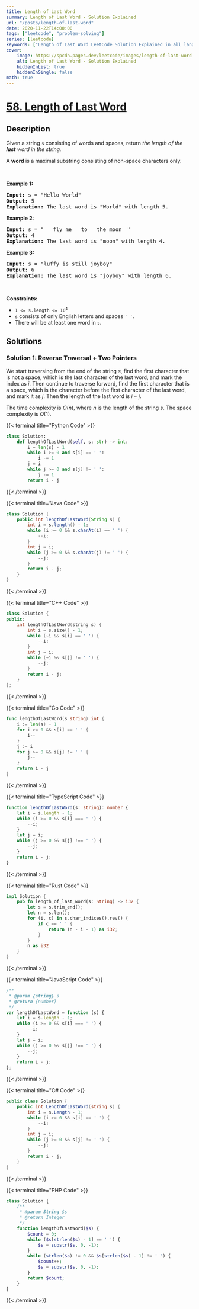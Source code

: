 ```yaml
---
title: Length of Last Word
summary: Length of Last Word - Solution Explained
url: "/posts/length-of-last-word"
date: 2020-11-22T14:00:00
tags: ["leetcode", "problem-solving"]
series: [leetcode]
keywords: ["Length of Last Word LeetCode Solution Explained in all languages", "58", "leetcode question 58", "Length of Last Word", "LeetCode", "leetcode solution in Python3 C++ Java Go PHP Ruby Swift TypeScript Rust C# JavaScript C", "GeeksforGeeks", "InterviewBit", "Coding Ninjas", "HackerRank", "HackerEarth", "CodeChef", "TopCoder", "AlgoExpert", "freeCodeCamp", "Codeforces", "GitHub", "AtCoder", "Samir Paul"]
cover:
    image: https://spcdn.pages.dev/leetcode/images/length-of-last-word.webp
    alt: Length of Last Word - Solution Explained
    hiddenInList: true
    hiddenInSingle: false
math: true
---
```



# [58. Length of Last Word](https://leetcode.com/problems/length-of-last-word)


## Description

<p>Given a string <code>s</code> consisting of words and spaces, return <em>the length of the <strong>last</strong> word in the string.</em></p>

<p>A <strong>word</strong> is a maximal <span data-keyword="substring-nonempty">substring</span> consisting of non-space characters only.</p>

<p>&nbsp;</p>
<p><strong class="example">Example 1:</strong></p>

<pre>
<strong>Input:</strong> s = &quot;Hello World&quot;
<strong>Output:</strong> 5
<strong>Explanation:</strong> The last word is &quot;World&quot; with length 5.
</pre>

<p><strong class="example">Example 2:</strong></p>

<pre>
<strong>Input:</strong> s = &quot;   fly me   to   the moon  &quot;
<strong>Output:</strong> 4
<strong>Explanation:</strong> The last word is &quot;moon&quot; with length 4.
</pre>

<p><strong class="example">Example 3:</strong></p>

<pre>
<strong>Input:</strong> s = &quot;luffy is still joyboy&quot;
<strong>Output:</strong> 6
<strong>Explanation:</strong> The last word is &quot;joyboy&quot; with length 6.
</pre>

<p>&nbsp;</p>
<p><strong>Constraints:</strong></p>

<ul>
	<li><code>1 &lt;= s.length &lt;= 10<sup>4</sup></code></li>
	<li><code>s</code> consists of only English letters and spaces <code>&#39; &#39;</code>.</li>
	<li>There will be at least one word in <code>s</code>.</li>
</ul>

## Solutions

### Solution 1: Reverse Traversal + Two Pointers

We start traversing from the end of the string $s$, find the first character that is not a space, which is the last character of the last word, and mark the index as $i$. Then continue to traverse forward, find the first character that is a space, which is the character before the first character of the last word, and mark it as $j$. Then the length of the last word is $i - j$.

The time complexity is $O(n)$, where $n$ is the length of the string $s$. The space complexity is $O(1)$.

<!-- tabs:start -->

{{< terminal title="Python Code" >}}
```python
class Solution:
    def lengthOfLastWord(self, s: str) -> int:
        i = len(s) - 1
        while i >= 0 and s[i] == ' ':
            i -= 1
        j = i
        while j >= 0 and s[j] != ' ':
            j -= 1
        return i - j
```
{{< /terminal >}}

{{< terminal title="Java Code" >}}
```java
class Solution {
    public int lengthOfLastWord(String s) {
        int i = s.length() - 1;
        while (i >= 0 && s.charAt(i) == ' ') {
            --i;
        }
        int j = i;
        while (j >= 0 && s.charAt(j) != ' ') {
            --j;
        }
        return i - j;
    }
}
```
{{< /terminal >}}

{{< terminal title="C++ Code" >}}
```cpp
class Solution {
public:
    int lengthOfLastWord(string s) {
        int i = s.size() - 1;
        while (~i && s[i] == ' ') {
            --i;
        }
        int j = i;
        while (~j && s[j] != ' ') {
            --j;
        }
        return i - j;
    }
};
```
{{< /terminal >}}

{{< terminal title="Go Code" >}}
```go
func lengthOfLastWord(s string) int {
	i := len(s) - 1
	for i >= 0 && s[i] == ' ' {
		i--
	}
	j := i
	for j >= 0 && s[j] != ' ' {
		j--
	}
	return i - j
}
```
{{< /terminal >}}

{{< terminal title="TypeScript Code" >}}
```ts
function lengthOfLastWord(s: string): number {
    let i = s.length - 1;
    while (i >= 0 && s[i] === ' ') {
        --i;
    }
    let j = i;
    while (j >= 0 && s[j] !== ' ') {
        --j;
    }
    return i - j;
}
```
{{< /terminal >}}

{{< terminal title="Rust Code" >}}
```rust
impl Solution {
    pub fn length_of_last_word(s: String) -> i32 {
        let s = s.trim_end();
        let n = s.len();
        for (i, c) in s.char_indices().rev() {
            if c == ' ' {
                return (n - i - 1) as i32;
            }
        }
        n as i32
    }
}
```
{{< /terminal >}}

{{< terminal title="JavaScript Code" >}}
```js
/**
 * @param {string} s
 * @return {number}
 */
var lengthOfLastWord = function (s) {
    let i = s.length - 1;
    while (i >= 0 && s[i] === ' ') {
        --i;
    }
    let j = i;
    while (j >= 0 && s[j] !== ' ') {
        --j;
    }
    return i - j;
};
```
{{< /terminal >}}

{{< terminal title="C# Code" >}}
```cs
public class Solution {
    public int LengthOfLastWord(string s) {
        int i = s.Length - 1;
        while (i >= 0 && s[i] == ' ') {
            --i;
        }
        int j = i;
        while (j >= 0 && s[j] != ' ') {
            --j;
        }
        return i - j;
    }
}
```
{{< /terminal >}}

{{< terminal title="PHP Code" >}}
```php
class Solution {
    /**
     * @param String $s
     * @return Integer
     */
    function lengthOfLastWord($s) {
        $count = 0;
        while ($s[strlen($s) - 1] == ' ') {
            $s = substr($s, 0, -1);
        }
        while (strlen($s) != 0 && $s[strlen($s) - 1] != ' ') {
            $count++;
            $s = substr($s, 0, -1);
        }
        return $count;
    }
}
```
{{< /terminal >}}

<!-- tabs:end -->

<!-- end -->

